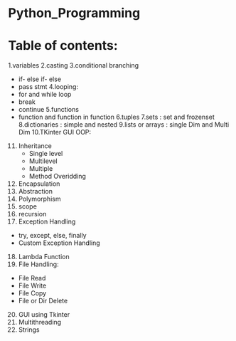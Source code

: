 # Python_Programming

# Table of contents:

1.variables
2.casting
3.conditional branching
 - if- else if- else
 - pass stmt
4.looping:
 - for and while loop
 - break
 - continue
5.functions
 - function and function in function
6.tuples
7.sets : set and frozenset
8.dictionaries : simple and nested
9.lists or arrays : single Dim and Multi Dim
10.TKinter GUI
OOP:
11) Inheritance
    - Single level
    - Multilevel 
    - Multiple
    - Method Overidding
12) Encapsulation
13) Abstraction
14) Polymorphism
15) scope
16) recursion
17) Exception Handling
 - try, except, else, finally
 - Custom Exception Handling
18) Lambda Function
19) File Handling:
 - File Read
 - File Write
 - File Copy
 - File or Dir Delete
20) GUI using Tkinter
21) Multithreading
22) Strings
